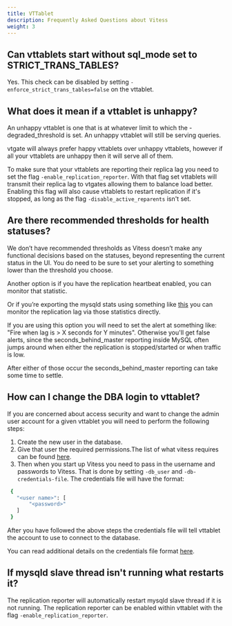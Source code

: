 ```yaml
---
title: VTTablet
description: Frequently Asked Questions about Vitess
weight: 3
---
```


## Can vttablets start without sql_mode set to STRICT_TRANS_TABLES?

Yes. This check can be disabled by  setting `-enforce_strict_trans_tables=false` on the vttablet.

## What does it mean if a vttablet is unhappy?

An unhappy vttablet is one that is at whatever limit to which the -degraded_threshold is set. An unhappy vttablet will still be serving queries. 

vtgate will always prefer happy vttablets over unhappy vttablets, however if all your vttablets are unhappy then it will serve all of them. 

To make sure that your vttablets are reporting their replica lag you need to set the flag `-enable_replication_reporter`.  With that flag set vttablets will transmit their replica lag to vtgates allowing them to balance load better. Enabling this flag will also cause vttablets to restart replication if it's stopped, as long as the flag `-disable_active_reparents` isn't set.

## Are there recommended thresholds for health statuses?

We don’t have recommended thresholds as Vitess doesn’t make any functional decisions based on the statuses, beyond representing the current status in the UI. You do need to be sure to set your alerting to something lower than the threshold you choose.

Another option is if you have the replication heartbeat enabled, you can monitor that statistic.  

Or if you’re exporting the mysqld stats using something like [this](https://github.com/prometheus/mysqld_exporter) you can monitor the replication lag via those statistics directly. 

If you are using this option you will need to set the alert at something like: "Fire when lag is > X seconds for Y minutes". Otherwise you'll get false alerts, since the seconds_behind_master reporting inside MySQL often jumps around when either the replication is stopped/started or when traffic is low. 

After either of those occur the seconds_behind_master reporting can take some time to settle. 

## How can I change the DBA login to vttablet?

If you are concerned about access security and want to change the admin user account for a given vttablet you will need to perform the following steps:  
1. Create the new user in the database. 
2. Give that user the required permissions.The list of what vitess requires can be found [here](https://github.com/vitessio/vitess/blob/master/config/init_db.sql).
3. Then when you start up Vitess you need to pass in the username and passwords to Vitess. That is done by setting `-db_user` and `-db-credentials-file`. The credentials file will have the format:

```sh
 {
   "<user name>": [
       "<password>"
   ]
 }
 ```

After you have followed the above steps the credentials file will tell vttablet the account to use to connect to the database. 

You can read additional details on the credentials file format [here](https://github.com/vitessio/vitess/blob/master/examples/local/mysql_auth_server_static_creds.json).

## If mysqld slave thread isn't running what restarts it?

The replication reporter will automatically restart mysqld slave thread if it is not running. The replication reporter can be enabled within vttablet with the flag `-enable_replication_reporter`.